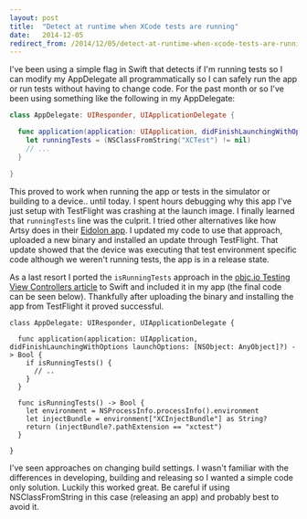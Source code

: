 ```yaml
---
layout: post
title:  "Detect at runtime when XCode tests are running"
date:   2014-12-05
redirect_from: /2014/12/05/detect-at-runtime-when-xcode-tests-are-running/
---
```


I've been using a simple flag in Swift that detects if I'm running tests so I can modify my AppDelegate all programmatically so I can safely run the app or run tests without having to change code. For the past month or so I've been using something like the following in my AppDelegate:

```swift
class AppDelegate: UIResponder, UIApplicationDelegate {

  func application(application: UIApplication, didFinishLaunchingWithOptions launchOptions: [NSObject: AnyObject]?) -> Bool {
    let runningTests = (NSClassFromString("XCTest") != nil)
    // ...
  }

}
```

This proved to work when running the app or tests in the simulator or building to a device.. until today. I spent hours debugging why this app I've just setup with TestFlight was crashing at the launch image. I finally learned that `runningTests` line was the culprit. I tried other alternatives like how Artsy does in their [Eidolon app](https://github.com/artsy/eidolon). I updated my code to use that approach, uploaded a new binary and installed an update through TestFlight. That update showed that the device was executing that test environment specific code although we weren't running tests, the app is in a release state.

As a last resort I ported the `isRunningTests` approach in the [objc.io Testing View Controllers article](http://www.objc.io/issue-1/testing-view-controllers.html) to Swift and included it in my app (the final code can be seen below). Thankfully after uploading the binary and installing the app from TestFlight it proved successful.

    class AppDelegate: UIResponder, UIApplicationDelegate {

      func application(application: UIApplication, didFinishLaunchingWithOptions launchOptions: [NSObject: AnyObject]?) -> Bool {
        if isRunningTests() {
          // ..
        }
      }

      func isRunningTests() -> Bool {
        let environment = NSProcessInfo.processInfo().environment
        let injectBundle = environment["XCInjectBundle"] as String?
        return (injectBundle?.pathExtension == "xctest")
      }

    }

I've seen approaches on changing build settings. I wasn't familiar with the differences in developing, building and releasing so I wanted a simple code only solution. Luckily this worked great. Be careful if using NSClassFromString in this case (releasing an app) and probably best to avoid it.
